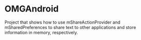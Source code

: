# OMGAndroid
Project that shows how to use mShareActionProvider and mSharedPreferences to share text to other applications
 and store information in memory, respectively.
